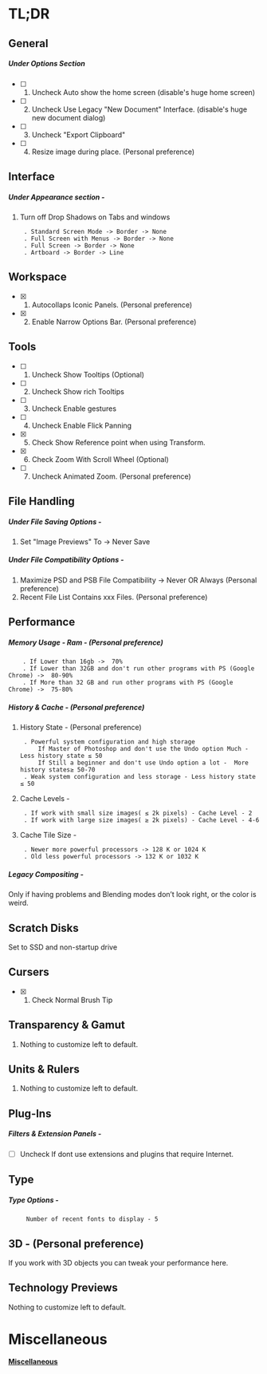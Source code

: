 # TL;DR

## General 
##### Under Options Section
- [ ] 1. Uncheck Auto show the home screen (disable's huge home screen)
- [ ] 2. Uncheck Use Legacy "New Document" Interface. (disable's huge new document dialog)
- [ ] 3. Uncheck "Export Clipboard"
- [ ] 4. Resize image during place. (Personal preference)

## Interface
##### Under Appearance section - 
1. Turn off Drop Shadows on Tabs and windows

        . Standard Screen Mode -> Border -> None
        . Full Screen with Menus -> Border -> None
        . Full Screen -> Border -> None
        . Artboard -> Border -> Line

## Workspace

- [x] 1. Autocollaps Iconic Panels. (Personal preference)
- [x] 2. Enable Narrow Options Bar. (Personal preference)

## Tools

- [ ] 1. Uncheck Show Tooltips (Optional)
- [ ] 2. Uncheck Show rich Tooltips
- [ ] 3. Uncheck Enable gestures
- [ ] 4. Uncheck Enable Flick Panning
- [x] 5. Check Show Reference point when using Transform.
- [x] 6. Check Zoom With Scroll Wheel (Optional)
- [ ] 7. Uncheck Animated Zoom. (Personal preference)

## File Handling
##### Under File Saving Options - 

1. Set "Image Previews" To -> Never Save

##### Under File Compatibility Options -

1. Maximize PSD and PSB File Compatibility -> Never OR Always (Personal preference)
2. Recent File List Contains xxx Files. (Personal preference)

## Performance
##### Memory Usage - Ram - (Personal preference)

        . If Lower than 16gb ->  70%
        . If Lower than 32GB and don't run other programs with PS (Google Chrome) ->  80-90%
        . If More than 32 GB and run other programs with PS (Google Chrome) ->  75-80%

##### History & Cache - (Personal preference)
1. History State - (Personal preference)

        . Powerful system configuration and high storage
            If Master of Photoshop and don't use the Undo option Much - Less history state ≤ 50
            If Still a beginner and don't use Undo option a lot -  More history states≥ 50-70
        . Weak system configuration and less storage - Less history state ≤ 50

2. Cache Levels -

        . If work with small size images( ≤	2k pixels) - Cache Level - 2
        . If work with large size images( ≥	2k pixels) - Cache Level - 4-6

3. Cache Tile Size - 

        . Newer more powerful processors -> 128 K or 1024 K
        . Old less powerful processors -> 132 K or 1032 K

##### Legacy Compositing - 

Only if having problems and Blending modes don’t look right, or the color is weird.

## Scratch Disks

Set to SSD and non-startup drive

## Cursers

- [x] 1. Check Normal Brush Tip

## Transparency & Gamut

1. Nothing to customize left to default. 

## Units & Rulers

1. Nothing to customize left to default. 

## Plug-Ins

##### Filters & Extension Panels -
- [ ] Uncheck If dont use extensions and plugins that require Internet.

## Type

##### Type Options -
         Number of recent fonts to display - 5

## 3D - (Personal preference)
If you work with 3D objects you can tweak your performance here.

## Technology Previews
Nothing to customize left to default. 


# Miscellaneous

**<a href="{{ '/Miscellaneous' | relative_url }}">Miscellaneous</a>**


